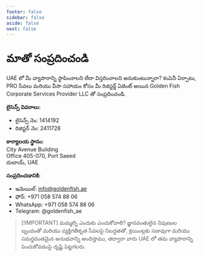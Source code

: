 ```yaml
---
footer: false
sidebar: false
aside: false
next: false
---
```


<!-- <p>
  <img src="/img/Logo.avif" alt="లోగో" width="100" height="100" style="margin-left: 50%;">
</p> -->

# మాతో సంప్రదించండి

UAE లో మీ వ్యాపారాన్ని స్థాపించాలని లేదా విస్తరించాలని అనుకుంటున్నారా? కంపెనీ ఏర్పాటు, PRO సేవలు మరియు వీసా సహాయం కోసం మీ రిజిస్టర్డ్ ఏజెంట్ అయిన Golden Fish Corporate Services Provider LLC తో సంప్రదించండి.

**లైసెన్స్ వివరాలు:**

- లైసెన్స్ నెం: 1414192
- రిజిస్టర్ నెం: 2411728

**కార్యాలయ స్థానం:**  
City Avenue Building  
Office 405-070, Port Saeed  
దుబాయ్, UAE

**సంప్రదించడానికి:**

- ఇమెయిల్: info@goldenfish.ae
- ఫోన్: +971 058 574 88 06
- WhatsApp: +971 058 574 88 06
- Telegram: @goldenfish_ae

<!-- WhatsApp us at [+971 058 574 88 06](https://wa.me/message/KDLD4FZVW7EUC1)
Telegram us at [@goldenfish_ae](https://t.me/goldenfish_ae) -->

> [!IMPORTANT] మమ్మల్ని ఎందుకు ఎంచుకోవాలి?
> జ్ఞానవంతులైన నిపుణుల బృందంతో మరియు వ్యక్తిగతీకృత సేవలపై నిబద్ధతతో, క్లయింట్లకు సజావుగా మరియు సమర్థవంతమైన అనుభవాన్ని అందిస్తాము, తద్వారా వారు UAE లో తమ వ్యాపారాన్ని పెంచుకోవడంపై దృష్టి పెట్టగలరు.

<ContactFormModal 
  formName="మాతో సంప్రదించండి" 
  buttonText="మాకు సందేశం పంపండి" 
  formStyle="display: block; margin: 2rem auto;"
  categoryLabel="అవసరమైన మద్దతు స్థాయి: *" 
  categoryPlaceholderText="మీ మద్దతు స్థాయిని ఎంచుకోండి"
  messageLabel="మేము మీకు ఎలా సహాయపడగలం? (సిఫార్సు చేయబడింది)"
  messagePlaceholderText="మీ అవసరాలకు ఉత్తమమైన పరిష్కారాన్ని సిద్ధం చేయడానికి దయచేసి మీ విచారణ వివరాలను పంచుకోండి"
  :services="[
  'ప్రాథమిక — ప్రారంభ సంప్రదింపులు మరియు మార్గదర్శకత్వం మాత్రమే',
  'ప్రామాణిక — పూర్తి పత్రీకరణ మరియు ప్రక్రియ నిర్వహణ',
  'సమగ్ర — మీ నుండి కనిష్ట పాల్గొనడంతో పూర్తి-సేవా పరిష్కారం',
  'కస్టమ్ — సంక్లిష్ట అవసరాలు లేదా ప్రత్యేక వ్యాపార పరిస్థితి',
  ]"
/>